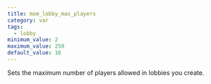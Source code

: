 ```yaml
---
title: mom_lobby_max_players
category: var
tags:
  - lobby
minimum_value: 2
maximum_value: 250
default_value: 16
---
```


Sets the maximum number of players allowed in lobbies you create.